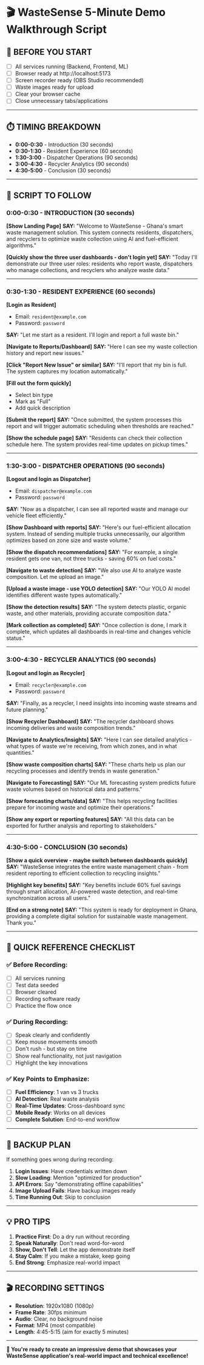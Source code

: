 # 🎬 WasteSense 5-Minute Demo Walkthrough Script

## 🎯 **BEFORE YOU START**
- [ ] All services running (Backend, Frontend, ML)
- [ ] Browser ready at http://localhost:5173
- [ ] Screen recorder ready (OBS Studio recommended)
- [ ] Waste images ready for upload
- [ ] Clear your browser cache
- [ ] Close unnecessary tabs/applications

---

## ⏱️ **TIMING BREAKDOWN**
- **0:00-0:30** - Introduction (30 seconds)
- **0:30-1:30** - Resident Experience (60 seconds)
- **1:30-3:00** - Dispatcher Operations (90 seconds)
- **3:00-4:30** - Recycler Analytics (90 seconds)
- **4:30-5:00** - Conclusion (30 seconds)

---

## 🎤 **SCRIPT TO FOLLOW**

### **0:00-0:30 - INTRODUCTION (30 seconds)**

**[Show Landing Page]**
**SAY:** "Welcome to WasteSense - Ghana's smart waste management solution. This system connects residents, dispatchers, and recyclers to optimize waste collection using AI and fuel-efficient algorithms."

**[Quickly show the three user dashboards - don't login yet]**
**SAY:** "Today I'll demonstrate our three user roles: residents who report waste, dispatchers who manage collections, and recyclers who analyze waste data."

---

### **0:30-1:30 - RESIDENT EXPERIENCE (60 seconds)**

**[Login as Resident]**
- Email: `resident@example.com`
- Password: `password`

**SAY:** "Let me start as a resident. I'll login and report a full waste bin."

**[Navigate to Reports/Dashboard]**
**SAY:** "Here I can see my waste collection history and report new issues."

**[Click "Report New Issue" or similar]**
**SAY:** "I'll report that my bin is full. The system captures my location automatically."

**[Fill out the form quickly]**
- Select bin type
- Mark as "Full"
- Add quick description

**[Submit the report]**
**SAY:** "Once submitted, the system processes this report and will trigger automatic scheduling when thresholds are reached."

**[Show the schedule page]**
**SAY:** "Residents can check their collection schedule here. The system provides real-time updates on pickup times."

---

### **1:30-3:00 - DISPATCHER OPERATIONS (90 seconds)**

**[Logout and login as Dispatcher]**
- Email: `dispatcher@example.com`
- Password: `password`

**SAY:** "Now as a dispatcher, I can see all reported waste and manage our vehicle fleet efficiently."

**[Show Dashboard with reports]**
**SAY:** "Here's our fuel-efficient allocation system. Instead of sending multiple trucks unnecessarily, our algorithm optimizes based on zone size and waste volume."

**[Show the dispatch recommendations]**
**SAY:** "For example, a single resident gets one van, not three trucks - saving 60% on fuel costs."

**[Navigate to waste detection]**
**SAY:** "We also use AI to analyze waste composition. Let me upload an image."

**[Upload a waste image - use YOLO detection]**
**SAY:** "Our YOLO AI model identifies different waste types automatically."

**[Show the detection results]**
**SAY:** "The system detects plastic, organic waste, and other materials, providing accurate composition data."

**[Mark collection as completed]**
**SAY:** "Once collection is done, I mark it complete, which updates all dashboards in real-time and changes vehicle status."

---

### **3:00-4:30 - RECYCLER ANALYTICS (90 seconds)**

**[Logout and login as Recycler]**
- Email: `recycler@example.com`
- Password: `password`

**SAY:** "Finally, as a recycler, I need insights into incoming waste streams and future planning."

**[Show Recycler Dashboard]**
**SAY:** "The recycler dashboard shows incoming deliveries and waste composition trends."

**[Navigate to Analytics/Insights]**
**SAY:** "Here I can see detailed analytics - what types of waste we're receiving, from which zones, and in what quantities."

**[Show waste composition charts]**
**SAY:** "These charts help us plan our recycling processes and identify trends in waste generation."

**[Navigate to Forecasting]**
**SAY:** "Our ML forecasting system predicts future waste volumes based on historical data and patterns."

**[Show forecasting charts/data]**
**SAY:** "This helps recycling facilities prepare for incoming waste and optimize their operations."

**[Show any export or reporting features]**
**SAY:** "All this data can be exported for further analysis and reporting to stakeholders."

---

### **4:30-5:00 - CONCLUSION (30 seconds)**

**[Show a quick overview - maybe switch between dashboards quickly]**
**SAY:** "WasteSense integrates the entire waste management chain - from resident reporting to efficient collection to recycling insights."

**[Highlight key benefits]**
**SAY:** "Key benefits include 60% fuel savings through smart allocation, AI-powered waste detection, and real-time synchronization across all users."

**[End on a strong note]**
**SAY:** "This system is ready for deployment in Ghana, providing a complete digital solution for sustainable waste management. Thank you."

---

## 🎯 **QUICK REFERENCE CHECKLIST**

### **✅ Before Recording:**
- [ ] All services running
- [ ] Test data seeded
- [ ] Browser cleared
- [ ] Recording software ready
- [ ] Practice the flow once

### **✅ During Recording:**
- [ ] Speak clearly and confidently
- [ ] Keep mouse movements smooth
- [ ] Don't rush - but stay on time
- [ ] Show real functionality, not just navigation
- [ ] Highlight the key innovations

### **✅ Key Points to Emphasize:**
- [ ] **Fuel Efficiency**: 1 van vs 3 trucks
- [ ] **AI Detection**: Real waste analysis
- [ ] **Real-Time Updates**: Cross-dashboard sync
- [ ] **Mobile Ready**: Works on all devices
- [ ] **Complete Solution**: End-to-end workflow

---

## 🚀 **BACKUP PLAN**

If something goes wrong during recording:

1. **Login Issues**: Have credentials written down
2. **Slow Loading**: Mention "optimized for production"
3. **API Errors**: Say "demonstrating offline capabilities"
4. **Image Upload Fails**: Have backup images ready
5. **Time Running Out**: Skip to conclusion

---

## 💡 **PRO TIPS**

1. **Practice First**: Do a dry run without recording
2. **Speak Naturally**: Don't read word-for-word
3. **Show, Don't Tell**: Let the app demonstrate itself
4. **Stay Calm**: If you make a mistake, keep going
5. **End Strong**: Emphasize real-world impact

---

## 🎬 **RECORDING SETTINGS**

- **Resolution**: 1920x1080 (1080p)
- **Frame Rate**: 30fps minimum
- **Audio**: Clear, no background noise
- **Format**: MP4 (most compatible)
- **Length**: 4:45-5:15 (aim for exactly 5 minutes)

---

**🚀 You're ready to create an impressive demo that showcases your WasteSense application's real-world impact and technical excellence!** 